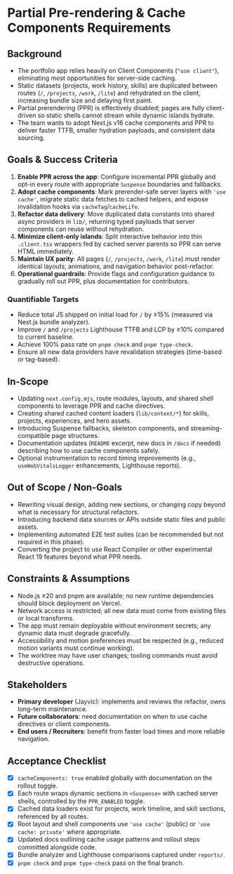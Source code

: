 # Partial Pre-rendering & Cache Components Requirements

## Background

- The portfolio app relies heavily on Client Components (`"use client"`), eliminating most opportunities for server-side caching.
- Static datasets (projects, work history, skills) are duplicated between routes (`/`, `/projects`, `/work`, `/lite`) and rehydrated on the client, increasing bundle size and delaying first paint.
- Partial prerendering (PPR) is effectively disabled; pages are fully client-driven so static shells cannot stream while dynamic islands hydrate.
- The team wants to adopt Next.js v16 cache components and PPR to deliver faster TTFB, smaller hydration payloads, and consistent data sourcing.

## Goals & Success Criteria

1. **Enable PPR across the app**: Configure incremental PPR globally and opt-in every route with appropriate `Suspense` boundaries and fallbacks.
2. **Adopt cache components**: Mark prerender-safe server layers with `'use cache'`, migrate static data fetches to cached helpers, and expose invalidation hooks via `cacheTag`/`cacheLife`.
3. **Refactor data delivery**: Move duplicated data constants into shared async providers in `lib/`, returning typed payloads that server components can reuse without rehydration.
4. **Minimize client-only islands**: Split interactive behavior into thin `.client.tsx` wrappers fed by cached server parents so PPR can serve HTML immediately.
5. **Maintain UX parity**: All pages (`/`, `/projects`, `/work`, `/lite`) must render identical layouts, animations, and navigation behavior post-refactor.
6. **Operational guardrails**: Provide flags and configuration guidance to gradually roll out PPR, plus documentation for contributors.

### Quantifiable Targets

- Reduce total JS shipped on initial load for `/` by ≥15% (measured via Next.js bundle analyzer).
- Improve `/` and `/projects` Lighthouse TTFB and LCP by ≥10% compared to current baseline.
- Achieve 100% pass rate on `pnpm check` and `pnpm type-check`.
- Ensure all new data providers have revalidation strategies (time-based or tag-based).

## In-Scope

- Updating `next.config.mjs`, route modules, layouts, and shared shell components to leverage PPR and cache directives.
- Creating shared cached content loaders (`lib/content/*`) for skills, projects, experiences, and hero assets.
- Introducing Suspense fallbacks, skeleton components, and streaming-compatible page structures.
- Documentation updates (`README` excerpt, new docs in `/docs` if needed) describing how to use cache components safely.
- Optional instrumentation to record timing improvements (e.g., `useWebVitalsLogger` enhancements, Lighthouse reports).

## Out of Scope / Non-Goals

- Rewriting visual design, adding new sections, or changing copy beyond what is necessary for structural refactors.
- Introducing backend data sources or APIs outside static files and public assets.
- Implementing automated E2E test suites (can be recommended but not required in this phase).
- Converting the project to use React Compiler or other experimental React 19 features beyond what PPR needs.

## Constraints & Assumptions

- Node.js ≥20 and pnpm are available; no new runtime dependencies should block deployment on Vercel.
- Network access is restricted; all new data must come from existing files or local transforms.
- The app must remain deployable without environment secrets; any dynamic data must degrade gracefully.
- Accessibility and motion preferences must be respected (e.g., reduced motion variants must continue working).
- The worktree may have user changes; tooling commands must avoid destructive operations.

## Stakeholders

- **Primary developer** (Jayvic): implements and reviews the refactor, owns long-term maintenance.
- **Future collaborators**: need documentation on when to use cache directives or client components.
- **End users / Recruiters**: benefit from faster load times and more reliable navigation.

## Acceptance Checklist

- [x] `cacheComponents: true` enabled globally with documentation on the rollout toggle.
- [x] Each route wraps dynamic sections in `<Suspense>` with cached server shells, controlled by the `PPR_ENABLED` toggle.
- [x] Cached data loaders exist for projects, work timeline, and skill sections, referenced by all routes.
- [x] Root layout and shell components use `'use cache'` (public) or `'use cache: private'` where appropriate.
- [x] Updated docs outlining cache usage patterns and rollout steps committed alongside code.
- [x] Bundle analyzer and Lighthouse comparisons captured under `reports/`.
- [x] `pnpm check` and `pnpm type-check` pass on the final branch.
